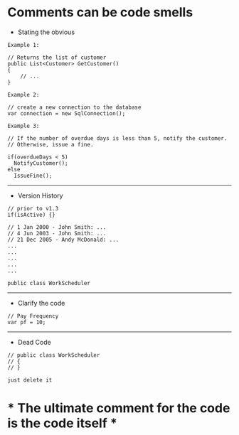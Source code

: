 # Comments can be code smells
- Stating the obvious
```
Example 1:

// Returns the list of customer
public List<Customer> GetCustomer()
{
    // ...
} 
```
```
Example 2:

// create a new connection to the database
var connection = new SqlConnection();
```
```
Example 3: 

// If the number of overdue days is less than 5, notify the customer.
// Otherwise, issue a fine.

if(overdueDays < 5)
  NotifyCustomer();
else
  IssueFine();
```
___
- Version History
```
// prior to v1.3
if(isActive) {}
```
```
// 1 Jan 2000 - John Smith: ...
// 4 Jun 2003 - John Smith: ...
// 21 Dec 2005 - Andy McDonald: ...
...
...
...
...
...

public class WorkScheduler
```
___
- Clarify the code
```
// Pay Frequency
var pf = 10;
```
___
- Dead Code
```
// public class WorkScheduler
// {
// }

just delete it
```
# * The ultimate comment for the code is the code itself *
